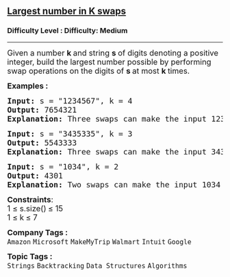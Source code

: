 <h2><a href="https://www.geeksforgeeks.org/problems/largest-number-in-k-swaps-1587115620/1?timeMachineDate=2025-05-09">Largest number in K swaps</a></h2><h3>Difficulty Level : Difficulty: Medium</h3><hr><div class="problems_problem_content__Xm_eO"><p><span style="font-size: 18px;">Given a number <strong>k </strong>and string <strong>s </strong>of digits denoting a positive integer, build the largest number possible by performing swap operations on the digits of <strong>s </strong>at most <strong>k </strong>times.</span></p>
<p><span style="font-size: 18px;"><strong>Examples :</strong></span></p>
<pre><span style="font-size: 18px;"><strong>Input: </strong>s = "1234567", k = 4
<strong>Output: </strong>7654321<strong>
Explanation: </strong>Three swaps can make the input 1234567 to 7654321, swapping 1 with 7, 2 with 6 and finally 3 with 5.</span>
</pre>
<pre><span style="font-size: 18px;"><strong>Input: </strong>s = "3435335", k = 3
<strong>Output: </strong>5543333
<strong>Explanation: </strong>Three swaps can make the input 3435335 to 5543333, swapping 3 with 5, 4 with 5 and finally 3 with 4.</span></pre>
<pre><span style="font-size: 18px;"><strong style="font-size: 18px;">Input: </strong><span style="font-size: 18px;">s = "1034", k = 2
</span><strong style="font-size: 18px;">Output: </strong><span style="font-size: 18px;">4301<br></span><strong style="font-size: 18px;">Explanation:</strong><span style="font-size: 18px;"> Two swaps can make the input 1034 to 4301, swapping 1 with 4 and finally 0 with 3. </span></span></pre>
<p><span style="font-size: 18px;"><strong>Constraints</strong>:<br>1 ≤ s.size()<strong>&nbsp;</strong>≤ 15<br>1 ≤ k<strong>&nbsp;</strong>≤ 7</span></p></div><p><span style=font-size:18px><strong>Company Tags : </strong><br><code>Amazon</code>&nbsp;<code>Microsoft</code>&nbsp;<code>MakeMyTrip</code>&nbsp;<code>Walmart</code>&nbsp;<code>Intuit</code>&nbsp;<code>Google</code>&nbsp;<br><p><span style=font-size:18px><strong>Topic Tags : </strong><br><code>Strings</code>&nbsp;<code>Backtracking</code>&nbsp;<code>Data Structures</code>&nbsp;<code>Algorithms</code>&nbsp;